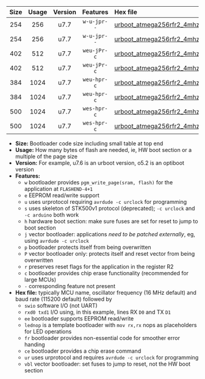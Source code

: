 |Size|Usage|Version|Features|Hex file|
|:-:|:-:|:-:|:-:|:--|
|254|256|u7.7|`w-u-jpr--`|[urboot_atmega256rfr2_4mhz_57600bps_swio_rxd2_txd3_ur_vbl.hex](https://raw.githubusercontent.com/stefanrueger/urboot.hex/main/mcus/atmega256rfr2/fcpu_4mhz/57600_bps/urboot_atmega256rfr2_4mhz_57600bps_swio_rxd2_txd3_ur_vbl.hex)|
|254|256|u7.7|`w-u-jpr--`|[urboot_atmega256rfr2_4mhz_57600bps_swio_rxe0_txe1_ur_vbl.hex](https://raw.githubusercontent.com/stefanrueger/urboot.hex/main/mcus/atmega256rfr2/fcpu_4mhz/57600_bps/urboot_atmega256rfr2_4mhz_57600bps_swio_rxe0_txe1_ur_vbl.hex)|
|402|512|u7.7|`weu-jPr-c`|[urboot_atmega256rfr2_4mhz_57600bps_swio_rxd2_txd3_ee_lednop_fr_ce_ur_vbl.hex](https://raw.githubusercontent.com/stefanrueger/urboot.hex/main/mcus/atmega256rfr2/fcpu_4mhz/57600_bps/urboot_atmega256rfr2_4mhz_57600bps_swio_rxd2_txd3_ee_lednop_fr_ce_ur_vbl.hex)|
|402|512|u7.7|`weu-jPr-c`|[urboot_atmega256rfr2_4mhz_57600bps_swio_rxe0_txe1_ee_lednop_fr_ce_ur_vbl.hex](https://raw.githubusercontent.com/stefanrueger/urboot.hex/main/mcus/atmega256rfr2/fcpu_4mhz/57600_bps/urboot_atmega256rfr2_4mhz_57600bps_swio_rxe0_txe1_ee_lednop_fr_ce_ur_vbl.hex)|
|384|1024|u7.7|`weu-hpr-c`|[urboot_atmega256rfr2_4mhz_57600bps_swio_rxd2_txd3_ee_lednop_fr_ce_ur.hex](https://raw.githubusercontent.com/stefanrueger/urboot.hex/main/mcus/atmega256rfr2/fcpu_4mhz/57600_bps/urboot_atmega256rfr2_4mhz_57600bps_swio_rxd2_txd3_ee_lednop_fr_ce_ur.hex)|
|384|1024|u7.7|`weu-hpr-c`|[urboot_atmega256rfr2_4mhz_57600bps_swio_rxe0_txe1_ee_lednop_fr_ce_ur.hex](https://raw.githubusercontent.com/stefanrueger/urboot.hex/main/mcus/atmega256rfr2/fcpu_4mhz/57600_bps/urboot_atmega256rfr2_4mhz_57600bps_swio_rxe0_txe1_ee_lednop_fr_ce_ur.hex)|
|500|1024|u7.7|`wes-hpr-c`|[urboot_atmega256rfr2_4mhz_57600bps_swio_rxd2_txd3_ee_lednop_fr_ce.hex](https://raw.githubusercontent.com/stefanrueger/urboot.hex/main/mcus/atmega256rfr2/fcpu_4mhz/57600_bps/urboot_atmega256rfr2_4mhz_57600bps_swio_rxd2_txd3_ee_lednop_fr_ce.hex)|
|500|1024|u7.7|`wes-hpr-c`|[urboot_atmega256rfr2_4mhz_57600bps_swio_rxe0_txe1_ee_lednop_fr_ce.hex](https://raw.githubusercontent.com/stefanrueger/urboot.hex/main/mcus/atmega256rfr2/fcpu_4mhz/57600_bps/urboot_atmega256rfr2_4mhz_57600bps_swio_rxe0_txe1_ee_lednop_fr_ce.hex)|

- **Size:** Bootloader code size including small table at top end
- **Usage:** How many bytes of flash are needed, ie, HW boot section or a multiple of the page size
- **Version:** For example, u7.6 is an urboot version, o5.2 is an optiboot version
- **Features:**
  + `w` bootloader provides `pgm_write_page(sram, flash)` for the application at `FLASHEND-4+1`
  + `e` EEPROM read/write support
  + `u` uses urprotocol requiring `avrdude -c urclock` for programming
  + `s` uses skeleton of STK500v1 protocol (deprecated); `-c urclock` and `-c arduino` both work
  + `h` hardware boot section: make sure fuses are set for reset to jump to boot section
  + `j` vector bootloader: applications *need to be patched externally*, eg, using `avrdude -c urclock`
  + `p` bootloader protects itself from being overwritten
  + `P` vector bootloader only: protects itself and reset vector from being overwritten
  + `r` preserves reset flags for the application in the register R2
  + `c` bootloader provides chip erase functionality (recommended for large MCUs)
  + `-` corresponding feature not present
- **Hex file:** typically MCU name, oscillator frequency (16 MHz default) and baud rate (115200 default) followed by
  + `swio` software I/O (not UART)
  + `rxd0 txd1` I/O using, in this example, lines RX `D0` and TX `D1`
  + `ee` bootloader supports EEPROM read/write
  + `lednop` is a template bootloader with `mov rx,rx` nops as placeholders for LED operations
  + `fr` bootloader provides non-essential code for smoother error handing
  + `ce` bootloader provides a chip erase command
  + `ur` uses urprotocol and requires `avrdude -c urclock` for programming
  + `vbl` vector bootloader: set fuses to jump to reset, not the HW boot section
